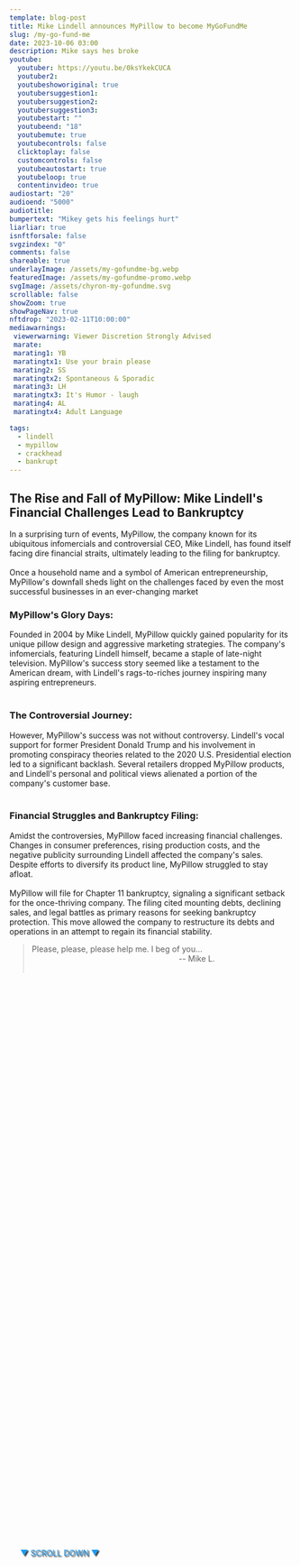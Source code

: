 ```yaml
---
template: blog-post
title: Mike Lindell announces MyPillow to become MyGoFundMe
slug: /my-go-fund-me
date: 2023-10-06 03:00
description: Mike says hes broke
youtube:
  youtuber: https://youtu.be/0ksYkekCUCA
  youtuber2: 
  youtubeshoworiginal: true
  youtubersuggestion1:
  youtubersuggestion2:
  youtubersuggestion3:
  youtubestart: ""
  youtubeend: "18"
  youtubemute: true
  youtubecontrols: false
  clicktoplay: false
  customcontrols: false
  youtubeautostart: true
  youtubeloop: true
  contentinvideo: true
audiostart: "20"
audioend: "5000"
audiotitle: 
bumpertext: "Mikey gets his feelings hurt"
liarliar: true
isnftforsale: false
svgzindex: "0"
comments: false 
shareable: true
underlayImage: /assets/my-gofundme-bg.webp
featuredImage: /assets/my-gofundme-promo.webp
svgImage: /assets/chyron-my-gofundme.svg
scrollable: false
showZoom: true
showPageNav: true
nftdrop: "2023-02-11T10:00:00"
mediawarnings:
 viewerwarning: Viewer Discretion Strongly Advised
 marate: 
 marating1: YB
 maratingtx1: Use your brain please
 marating2: SS
 maratingtx2: Spontaneous & Sporadic
 marating3: LH
 maratingtx3: It's Humor - laugh
 marating4: AL
 maratingtx4: Adult Language

tags:
  - lindell
  - mypillow
  - crackhead
  - bankrupt
---
```


<div style="position:absolute; top:70vh; text-shadow:2px 2px 2px #333; color:#1D9BF0 !important; padding-left:2vw; animation:fadeout 4s forwards; animation-delay:4s;">
▼ SCROLL DOWN ▼
</div>

<div class="contentinside" style="position:relative; z-index:0; min-width:50%; height:auto;  padding:0; left:0; border:0px solid yellow; text-align:center;">

<!-- <marquee
  direction="left"
  width=""
  height="200"
  behavior=""
  scrolldelay=""
  scrollamount=""
  loop="-1"
  style="position:absolute; z-index:1; min-width:50%; height:auto;  padding:0; top:82%; left:0; border:0px solid yellow; text-align:center; color:#000;">
  "I'm starting to think Trump stiffed me and I don't know what to do" He still owes me over seven thousand dollars for pillows, as he claims he was told by Trump to "order lots and lots of pillows as Mar-A-Lago patrons would love them".
  </marquee> -->

<object class="" style="height:auto; border:0px solid red;" class="" id="svg1" data="https://memegenes.com/assets/MyPillowGuy-4.svg" type="image/svg+xml" alt="animated content" title="animated content" ></object>
</div>




<div class="contentbody" style="position:relative; top:; z-index:; border:px solid blue; height:100%; margin-top:1%; text-align:left">


## The Rise and Fall of MyPillow: Mike Lindell's Financial Challenges Lead to Bankruptcy



In a surprising turn of events, MyPillow, the company known for its ubiquitous infomercials and controversial CEO, Mike Lindell, has found itself facing dire financial straits, ultimately leading to the filing for bankruptcy.
<br /><br />
Once a household name and a symbol of American entrepreneurship, MyPillow's downfall sheds light on the challenges faced by even the most successful businesses in an ever-changing market

### MyPillow's Glory Days:

Founded in 2004 by Mike Lindell, MyPillow quickly gained popularity for its unique pillow design and aggressive marketing strategies. The company's infomercials, featuring Lindell himself, became a staple of late-night television. MyPillow's success story seemed like a testament to the American dream, with Lindell's rags-to-riches journey inspiring many aspiring entrepreneurs.
<br /><br />

### The Controversial Journey:

However, MyPillow's success was not without controversy. Lindell's vocal support for former President Donald Trump and his involvement in promoting conspiracy theories related to the 2020 U.S. Presidential election led to a significant backlash. Several retailers dropped MyPillow products, and Lindell's personal and political views alienated a portion of the company's customer base.
<br /><br />

### Financial Struggles and Bankruptcy Filing:

Amidst the controversies, MyPillow faced increasing financial challenges. Changes in consumer preferences, rising production costs, and the negative publicity surrounding Lindell affected the company's sales. Despite efforts to diversify its product line, MyPillow struggled to stay afloat.
<br /><br />
MyPillow will file for Chapter 11 bankruptcy, signaling a significant setback for the once-thriving company. The filing cited mounting debts, declining sales, and legal battles as primary reasons for seeking bankruptcy protection. This move allowed the company to restructure its debts and operations in an attempt to regain its financial stability.






<blockquote>Please, please, please help me. I beg of you... 

<br />
<div style="text-align:right; padding-right:30%;">-- Mike L.</div>
<br />
</blockquote>





</div>
